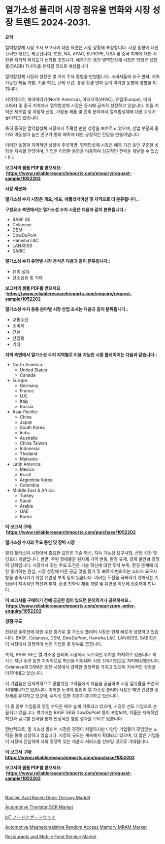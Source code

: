 <p><h1>열가소성 폴리머 시장 점유율 변화와 시장 성장 트렌드 2024-2031.</h1></p><p><strong>요약</strong></p>
<p><p>열역합성체 시장 조사 보고서에 대한 의견은 시장 상황에 특정함니다. 시장 동향에 대한 간략한 개요도 제공됩니다. 또한, NA, APAC, EUROPE, USA 및 중국 지역에 대한 확장된 지리적 퍼지도가 논의될 것입니다. 예측기간 동안 열역합성체 시장은 연평균 성장률(CAGR) 11.4%를 유지할 것으로 예상됩니다.</p><p>열역합성체 시장의 성장은 몇 가지 주요 동향을 반영합니다. 소비자들의 요구 변화, 지속가능한 제품 개발, 기술 혁신, 규제 요건, 경쟁 환경 변화 등이 이러한 동향에 영향을 미칩니다.</p><p>지역적으로, 북아메리카(North America), 아태지역(APAC), 유럽(Europe), 미국(USA) 및 중국 지역에서 열역합성체 시장은 동시에 급속히 성장하고 있습니다. 이들 지역은 제조업 및 자동차 산업, 가정용 제품 및 건축 분야에서 열역합성체에 대한 수요가 높아지고 있습니다.</p><p>특히 중국은 열역합성체 시장에서 주목할 만한 성장을 보여주고 있으며, 산업 부문의 증가와 이동성이 높은 인구가 향후 예측에 대한 긍정적인 전망을 만들어냅니다.</p><p>이러한 동향과 지역적인 성장에 주목하면, 열역합성체 시장은 예측 기간 동안 꾸준한 성장을 지속할 전망이며, 기업은 이러한 동향을 이용하여 성공적인 전략을 개발할 수 있습니다.</p></p>
<p><strong>보고서의 샘플 PDF를 받으세요: &nbsp;<a href="https://www.reliableresearchreports.com/enquiry/request-sample/1052202">https://www.reliableresearchreports.com/enquiry/request-sample/1052202</a></strong></p>
<p><strong>시장 세분화:</strong></p>
<p><strong> 열가소성 수지 시장은 개요, 배포, 애플리케이션 및 지역으로 더 분류됩니다. :</strong></p>
<p><strong>구성요소 측면에서는 열가소성 수지 시장은 다음과 같이 분류됩니다.:</strong></p>
<p><ul><li>BASF SE</li><li>Celanese</li><li>DSM</li><li>DowDuPont</li><li>Hanwha L&C</li><li>LANXESS</li><li>SABIC</li></ul></p>
<p><strong> 열가소성 수지 유형별 시장 분석은 다음과 같이 분류됩니다.:</strong></p>
<p><ul><li>유리 섬유</li><li>탄소섬유 및 기타</li></ul></p>
<p><strong>보고서의 샘플 PDF를 받으세요 :<a href="https://www.reliableresearchreports.com/enquiry/request-sample/1052202">https://www.reliableresearchreports.com/enquiry/request-sample/1052202</a></strong></p>
<p><strong> 열가소성 수지 응용 분야별 시장 산업 조사는 다음과 같이 분류됩니다.:</strong></p>
<p><ul><li>교통수단</li><li>소비재</li><li>건설</li><li>산업용</li><li>기타</li></ul></p>
<p><strong>지역 측면에서 열가소성 수지 지역별로 이용 가능한 시장 플레이어는 다음과 같습니다.:</strong></p>
<p><ul>
    <li>
        North America:
        <ul>
            <li>United States</li>
            <li>Canada</li>
        </ul>
    </li>
    <li>
        Europe:
        <ul>
            <li>Germany</li>
            <li>France</li>
            <li>U.K.</li>
            <li>Italy</li>
            <li>Russia</li>
        </ul>
    </li>
    <li>
        Asia-Pacific:
        <ul>
            <li>China</li>
            <li>Japan</li>
            <li>South Korea</li>
            <li>India</li>
            <li>Australia</li>
            <li>China Taiwan</li>
            <li>Indonesia</li>
            <li>Thailand</li>
            <li>Malaysia</li>
        </ul>
    </li>
    <li>
        Latin America:
        <ul>
            <li>Mexico</li>
            <li>Brazil</li>
            <li>Argentina Korea</li>
            <li>Colombia</li>
        </ul>
    </li>
    <li>
        Middle East & Africa:
        <ul>
            <li>Turkey</li>
            <li>Saudi</li>
            <li>Arabia</li>
            <li>UAE</li>
            <li>Korea</li>
        </ul>
    </li>
    </ul></p>
<p><strong>이 보고서 구매: &nbsp;<a href="https://www.reliableresearchreports.com/purchase/1052202">https://www.reliableresearchreports.com/purchase/1052202</a></strong></p>
<p><strong>열가소성 수지의 주요 동인 및 장벽 시장</strong></p>
<p><p>열성 플라스틱 시장에서 중요한 요인은 기술 혁신, 지속 가능성 요구사항, 산업 성장 및 인프라 개발입니다. 반면, 주된 장애물은 원자재 가격 변동, 환경 규제, 경제 불안과 경쟁력 강화입니다. 시장에서 겪는 주요 도전은 기술 혁신에 대한 투자 부족, 환경 문제에 대한 증가하는 관심, 시장 성장에 따른 공급 맞춤 증가 및 빠르게 변화하는 소비자 요구사항을 충족시키기 위한 유연성 부족 등이 있습니다. 이러한 도전을 극복하기 위해서는 기업들이 지속적인 혁신과 투자, 환경 친화적 제품 개발 및 유연성 확보에 집중해야 합니다.</p></p>
<p><strong>이 보고서를 구매하기 전에 궁금한 점이 있으면 문의하거나 공유하세요.: &nbsp;<a href="https://www.reliableresearchreports.com/enquiry/pre-order-enquiry/1052202">https://www.reliableresearchreports.com/enquiry/pre-order-enquiry/1052202</a></strong></p>
<p><strong>경쟁 구도</strong></p>
<p><p>친환경 솔루션에 대한 수요 증가로 열 가소성 폴리머 시장은 현재 빠르게 성장하고 있습니다. BASF, Celanese, DSM, DowDuPont, Hanwha L&C, LANXESS, SABIC은 이 시장에서 경쟁력이 높은 기업들 중 일부로 꼽힙니다.</p><p>특히, BASF SE는 열 가소성 폴리머 시장에서 독보적인 위치를 차지하고 있습니다. 회사는 지난 수년 동안 지속적으로 혁신을 이뤄내어 시장 선두기업으로 자리매김했습니다. Celanese와 DSM은 또한 시장에서 강력한 경쟁력을 가지고 있으며 지속적인 성장을 이루어내고 있습니다.</p><p>이 기업들은 전세계적으로 광범위한 고객들에게 제품을 공급하며 시장 점유율을 꾸준히 확대해나가고 있습니다. 이러한 노력에 힘입어 열 가소성 폴리머 시장은 매년 건강한 성장세를 유지하고 있으며, 수익성 또한 꾸준히 증가하고 있습니다.</p><p>이 중 일부 기업들의 영업 수익은 매우 높게 기록되고 있으며, 시장의 선도 기업으로 손꼽히고 있습니다. 여기에는 BASF SE와 DowDuPont 등이 포함되며, 이들은 지속적인 혁신과 글로벌 전략을 통해 안정적인 영업 성과를 보이고 있습니다.</p><p>전반적으로, 열 가소성 폴리머 시장은 경쟁이 치열하지만 다양한 기업들이 끊임없는 노력을 통해 성장하고 있습니다. 시장의 규모는 계속해서 확대되고 있으며, 더 많은 기업들이 시장에 진입하여 더욱 경쟁력 있는 제품과 서비스를 선보일 것으로 기대됩니다.</p></p>
<p><strong>이 보고서 구매: &nbsp; <a href="https://www.reliableresearchreports.com/purchase/1052202">https://www.reliableresearchreports.com/purchase/1052202</a></strong></p>
<p><strong>보고서의 샘플 PDF를 받으세요: &nbsp;<a href="https://www.reliableresearchreports.com/enquiry/request-sample/1052202">https://www.reliableresearchreports.com/enquiry/request-sample/1052202</a></strong><strong></strong></p>
<p>&nbsp;</p>
<p><p><a href="https://rainy-horn-d69.notion.site/Nucleic-Acid-Based-Gene-Therapy-Market-Research-Report-Unlocks-Analysis-on-the-Market-Financial-Stat-ec3be4b121594b3098bf12c366bf778f">Nucleic Acid Based Gene Therapy Market</a></p><p><a href="https://github.com/NorbertYates/Market-Research-Report-List-3/blob/main/automotive-thyristor-scr-market.md">Automotive Thyristor SCR Market</a></p><p><a href="https://github.com/bevdtkn4419963/Market-Research-Report-List-1/blob/main/8276244186496.md">IoT ノードとゲートウェイ</a></p><p><a href="https://github.com/prosalinda88/Market-Research-Report-List-3/blob/main/automotive-magnetoresistive-random-access-memory-mram-market.md">Automotive Magnetoresistive Random Access Memory MRAM Market</a></p><p><a href="https://woozy-pyroraptor-a1f.notion.site/Restaurants-and-Mobile-Food-Service-Market-Offers-Provide-Insightful-Data-for-the-Time-Period-from-2-9bcf47e25bb54f6681adda1253dd4701">Restaurants and Mobile Food Service Market</a></p></p>